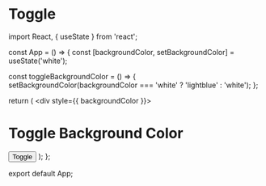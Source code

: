 # Toggle

import React, { useState } from 'react';

const App = () => {
  const [backgroundColor, setBackgroundColor] = useState('white');

  const toggleBackgroundColor = () => {
    setBackgroundColor(backgroundColor === 'white' ? 'lightblue' : 'white');
  };

  return (
    <div style={{ backgroundColor }}>
      <h1>Toggle Background Color</h1>
      <button onClick={toggleBackgroundColor}>Toggle</button>
    </div>
  );
};

export default App;
